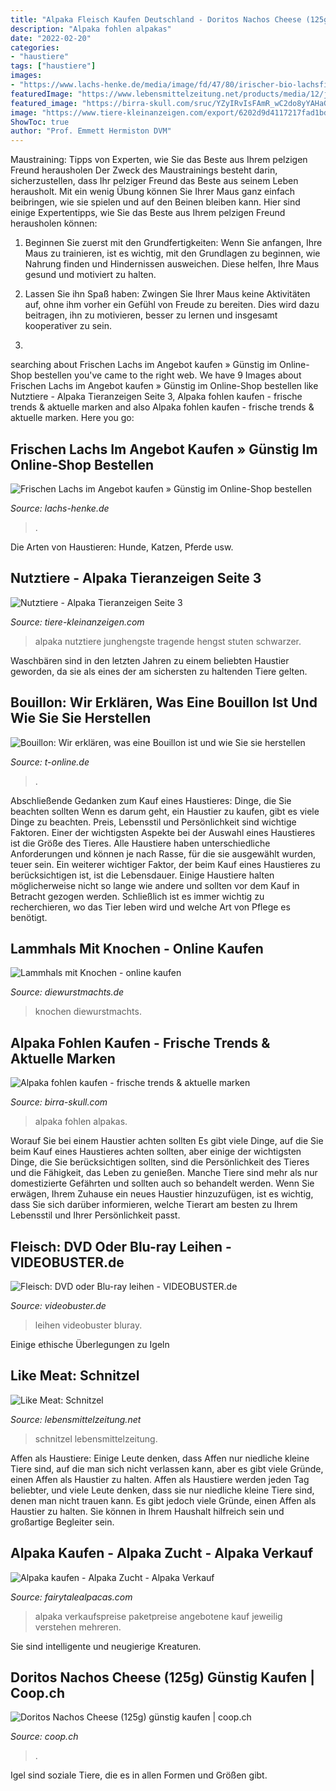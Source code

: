 ```yaml
---
title: "Alpaka Fleisch Kaufen Deutschland - Doritos Nachos Cheese (125g) Günstig Kaufen"
description: "Alpaka fohlen alpakas"
date: "2022-02-20"
categories:
- "haustiere"
tags: ["haustiere"]
images:
- "https://www.lachs-henke.de/media/image/fd/47/80/irischer-bio-lachsfilet-1MDgT1B0Bn70rA.jpg"
featuredImage: "https://www.lebensmittelzeitung.net/products/media/12/jpeg-112387.jpeg"
featured_image: "https://birra-skull.com/sruc/YZyIRvIsFAmR_wC2do8yYAHaGK.jpg"
image: "https://www.tiere-kleinanzeigen.com/export/6202d9d4117217fad1bda901c49a8.jpg"
ShowToc: true
author: "Prof. Emmett Hermiston DVM"
---
```



Maustraining: Tipps von Experten, wie Sie das Beste aus Ihrem pelzigen Freund herausholen
Der Zweck des Maustrainings besteht darin, sicherzustellen, dass Ihr pelziger Freund das Beste aus seinem Leben herausholt. Mit ein wenig Übung können Sie Ihrer Maus ganz einfach beibringen, wie sie spielen und auf den Beinen bleiben kann. Hier sind einige Expertentipps, wie Sie das Beste aus Ihrem pelzigen Freund herausholen können:
1. Beginnen Sie zuerst mit den Grundfertigkeiten: Wenn Sie anfangen, Ihre Maus zu trainieren, ist es wichtig, mit den Grundlagen zu beginnen, wie Nahrung finden und Hindernissen ausweichen. Diese helfen, Ihre Maus gesund und motiviert zu halten.

2. Lassen Sie ihn Spaß haben: Zwingen Sie Ihrer Maus keine Aktivitäten auf, ohne ihm vorher ein Gefühl von Freude zu bereiten. Dies wird dazu beitragen, ihn zu motivieren, besser zu lernen und insgesamt kooperativer zu sein.

3.

	

		
searching about Frischen Lachs im Angebot kaufen » Günstig im Online-Shop bestellen you've came to the right web. We have 9 Images about Frischen Lachs im Angebot kaufen » Günstig im Online-Shop bestellen like Nutztiere - Alpaka Tieranzeigen Seite 3, Alpaka fohlen kaufen - frische trends &amp; aktuelle marken and also Alpaka fohlen kaufen - frische trends &amp; aktuelle marken. Here you go:
		
    
## Frischen Lachs Im Angebot Kaufen » Günstig Im Online-Shop Bestellen

<img loading=lazy src="https://www.lachs-henke.de/media/image/fd/47/80/irischer-bio-lachsfilet-1MDgT1B0Bn70rA.jpg" onerror="this.onerror=null;this.src='https://tse2.mm.bing.net/th?id=OIP.NGBRyuG6smOa6fyj5on57QHaE8&amp;pid=15.1';" alt="Frischen Lachs im Angebot kaufen » Günstig im Online-Shop bestellen">

_Source: lachs-henke.de_

>. 

	

Die Arten von Haustieren: Hunde, Katzen, Pferde usw.

    
## Nutztiere - Alpaka Tieranzeigen Seite 3

<img loading=lazy src="https://www.tiere-kleinanzeigen.com/export/6202d9d4117217fad1bda901c49a8.jpg" onerror="this.onerror=null;this.src='https://tse4.mm.bing.net/th?id=OIP.dnTCmlpnA_efCxlRUJkh_QHaFj&amp;pid=15.1';" alt="Nutztiere - Alpaka Tieranzeigen Seite 3">

_Source: tiere-kleinanzeigen.com_

>alpaka nutztiere junghengste tragende hengst stuten schwarzer. 

	

Waschbären sind in den letzten Jahren zu einem beliebten Haustier geworden, da sie als eines der am sichersten zu haltenden Tiere gelten.

    
## Bouillon: Wir Erklären, Was Eine Bouillon Ist Und Wie Sie Sie Herstellen

<img loading=lazy src="https://bilder.t-online.de/b/78/63/60/80/id_78636080/tid_da/bouillon-ist-eine-bruehe-aus-fleisch-und-gemuese-.jpg" onerror="this.onerror=null;this.src='https://tse1.mm.bing.net/th?id=OIP.P8gYqIRNefEpMZmXSrC3gQHaEK&amp;pid=15.1';" alt="Bouillon: Wir erklären, was eine Bouillon ist und wie Sie sie herstellen">

_Source: t-online.de_

>. 

	

Abschließende Gedanken zum Kauf eines Haustieres: Dinge, die Sie beachten sollten
Wenn es darum geht, ein Haustier zu kaufen, gibt es viele Dinge zu beachten. Preis, Lebensstil und Persönlichkeit sind wichtige Faktoren. Einer der wichtigsten Aspekte bei der Auswahl eines Haustieres ist die Größe des Tieres. Alle Haustiere haben unterschiedliche Anforderungen und können je nach Rasse, für die sie ausgewählt wurden, teuer sein. Ein weiterer wichtiger Faktor, der beim Kauf eines Haustieres zu berücksichtigen ist, ist die Lebensdauer. Einige Haustiere halten möglicherweise nicht so lange wie andere und sollten vor dem Kauf in Betracht gezogen werden. Schließlich ist es immer wichtig zu recherchieren, wo das Tier leben wird und welche Art von Pflege es benötigt.

    
## Lammhals Mit Knochen - Online Kaufen

<img loading=lazy src="https://www.diewurstmachts.de/WebRoot/Store6/Shops/Shop45489/540F/2E22/4E56/C019/08C3/AC14/504B/C8FE/Lammhals.JPG" onerror="this.onerror=null;this.src='https://tse4.mm.bing.net/th?id=OIP.WOWt0AYZJRP8YzblU17vLgHaE7&amp;pid=15.1';" alt="Lammhals mit Knochen - online kaufen">

_Source: diewurstmachts.de_

>knochen diewurstmachts. 

	



    
## Alpaka Fohlen Kaufen - Frische Trends &amp; Aktuelle Marken

<img loading=lazy src="https://birra-skull.com/sruc/YZyIRvIsFAmR_wC2do8yYAHaGK.jpg" onerror="this.onerror=null;this.src='https://tse4.mm.bing.net/th?id=OIP.nln4ihNKF206zniXC3RzYwAAAA&amp;pid=15.1';" alt="Alpaka fohlen kaufen - frische trends &amp; aktuelle marken">

_Source: birra-skull.com_

>alpaka fohlen alpakas. 

	

Worauf Sie bei einem Haustier achten sollten
Es gibt viele Dinge, auf die Sie beim Kauf eines Haustieres achten sollten, aber einige der wichtigsten Dinge, die Sie berücksichtigen sollten, sind die Persönlichkeit des Tieres und die Fähigkeit, das Leben zu genießen. Manche Tiere sind mehr als nur domestizierte Gefährten und sollten auch so behandelt werden. Wenn Sie erwägen, Ihrem Zuhause ein neues Haustier hinzuzufügen, ist es wichtig, dass Sie sich darüber informieren, welche Tierart am besten zu Ihrem Lebensstil und Ihrer Persönlichkeit passt.

    
## Fleisch: DVD Oder Blu-ray Leihen - VIDEOBUSTER.de

<img loading=lazy src="https://gfx.videobuster.de/archive/v/cOKVcstYzk9ERyDFhCTvhEQcz0lMkawMDglMkYwMyUyRmltYZklMkZqcGVnJTJGZTlmZTBhNGW2YTZiYfCzMWVj-rbvZTdjZWMuanBnJnI9d-84/fleisch.jpg" onerror="this.onerror=null;this.src='https://tse2.mm.bing.net/th?id=OIP.dM1Uthfl9nIkG7bg8JMEZgHaKc&amp;pid=15.1';" alt="Fleisch: DVD oder Blu-ray leihen - VIDEOBUSTER.de">

_Source: videobuster.de_

>leihen videobuster bluray. 

	

Einige ethische Überlegungen zu Igeln

    
## Like Meat: Schnitzel

<img loading=lazy src="https://www.lebensmittelzeitung.net/products/media/12/jpeg-112387.jpeg" onerror="this.onerror=null;this.src='https://tse2.mm.bing.net/th?id=OIP.5CXrYlNOoqXKoU9-a1pdHwHaHa&amp;pid=15.1';" alt="Like Meat: Schnitzel">

_Source: lebensmittelzeitung.net_

>schnitzel lebensmittelzeitung. 

	

Affen als Haustiere: Einige Leute denken, dass Affen nur niedliche kleine Tiere sind, auf die man sich nicht verlassen kann, aber es gibt viele Gründe, einen Affen als Haustier zu halten.
Affen als Haustiere werden jeden Tag beliebter, und viele Leute denken, dass sie nur niedliche kleine Tiere sind, denen man nicht trauen kann. Es gibt jedoch viele Gründe, einen Affen als Haustier zu halten. Sie können in Ihrem Haushalt hilfreich sein und großartige Begleiter sein.

    
## Alpaka Kaufen - Alpaka Zucht - Alpaka Verkauf

<img loading=lazy src="https://image.jimcdn.com/app/cms/image/transf/dimension=950x10000:format=jpg/path/s613b7158c5cedfa2/image/i8cb17999400cbd4a/version/1607277484/image.jpg" onerror="this.onerror=null;this.src='https://tse3.mm.bing.net/th?id=OIP.YMvP8MSZxUnEOYRV4Bu7VwHaE7&amp;pid=15.1';" alt="Alpaka kaufen - Alpaka Zucht - Alpaka Verkauf">

_Source: fairytalealpacas.com_

>alpaka verkaufspreise paketpreise angebotene kauf jeweilig verstehen mehreren. 

	

Sie sind intelligente und neugierige Kreaturen.

    
## Doritos Nachos Cheese (125g) Günstig Kaufen | Coop.ch

<img loading=lazy src="https://www.coop.ch/img/produkte/1200_630/RGB/6152527_001.jpg?_=1528446849342" onerror="this.onerror=null;this.src='https://tse2.mm.bing.net/th?id=OIP.33SA6XYM_gb9tAWr-4XLeAHaD4&amp;pid=15.1';" alt="Doritos Nachos Cheese (125g) günstig kaufen | coop.ch">

_Source: coop.ch_

>. 

	

Igel sind soziale Tiere, die es in allen Formen und Größen gibt.

